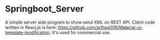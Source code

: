 # Springboot_Server

A simple server side program to show send XML on REST API. Client code written in Reacj.js is here: https://github.com/arthas009/Material-ui-template-modification. It's used for commercial use.
